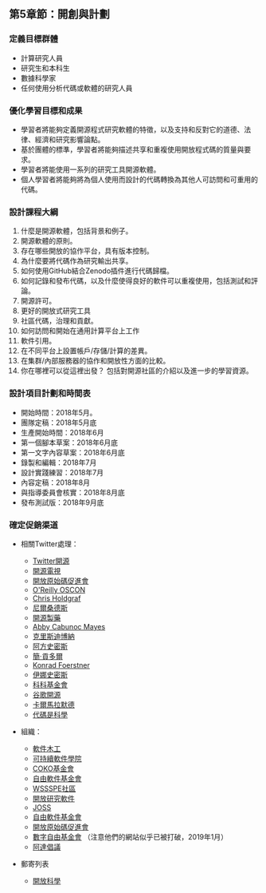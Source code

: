 ## 第5章節：開創與計劃

### 定義目標群體

- 計算研究人員
- 研究生和本科生
- 數據科學家
- 任何使用分析代碼或軟體的研究人員

### 優化學習目標和成果

- 學習者將能夠定義開源程式研究軟體的特徵，以及支持和反對它的道德、法律、經濟和研究影響論點。
- 基於團體的標準，學習者將能夠描述共享和重複使用開放程式碼的質量與要求。
- 學習者將能使用一系列的研究工具開源軟體。
- 個人學習者將能夠將為個人使用而設計的代碼轉換為其他人可訪問和可重用的代碼。

### 設計課程大綱

1. 什麼是開源軟體，包括背景和例子。
2. 開源軟體的原則。
3. 存在哪些開放的協作平台，具有版本控制。
4. 為什麼要將代碼作為研究輸出共享。
5. 如何使用GitHub結合Zenodo插件進行代碼歸檔。
6. 如何記錄和發布代碼，以及什麼使得良好的軟件可以重複使用，包括測試和評論。
7. 開源許可。
8. 更好的開放式研究工具
9. 社區代碼，治理和貢獻。
10. 如何訪問和開始在通用計算平台上工作
11. 軟件引用。
12. 在不同平台上設置帳戶/存儲/計算的差異。
13. 在集群/內部服務器的協作和開放性方面的比較。
14. 你在哪裡可以從這裡出發？ 包括對開源社區的介紹以及進一步的學習資源。

### 設計項目計劃和時間表

- 開始時間：2018年5月。
- 團隊定稿：2018年5月底
- 生產開始時間：2018年6月
- 第一個腳本草案：2018年6月底
- 第一文字內容草案：2018年6月底
- 錄製和編輯：2018年7月
- 設計實踐練習：2018年7月
- 內容定稿：2018年8月
- 與指導委員會核實：2018年8月底
- 發布測試版：2018年9月底

### 確定促銷渠道

- 相關Twitter處理：
    
    - [Twitter開源](https://twitter.com/twitteross)
    - [開源電視](https://twitter.com/opensourcetv)
    - [開放原始碼促進會](https://twitter.com/OpenSourceOrg)
    - [O'Reilly OSCON](https://twitter.com/oscon)
    - [Chris Holdgraf](https://twitter.com/choldgraf)
    - [尼爾桑德斯](https://twitter.com/neilfws)
    - [開源製藥](https://twitter.com/OSPInfo)
    - [Abby Cabunoc Mayes](https://twitter.com/abbycabs)
    - [克里斯迪博納](https://twitter.com/cdibona)
    - [阿方史密斯](https://twitter.com/arfon)
    - [簡·貢多爾](https://twitter.com/jangondol)
    - [Konrad Foerstner](https://twitter.com/konradfoerstner)
    - [伊娜史密斯](https://twitter.com/ismonet)
    - [科科基金會](https://twitter.com/CokoFoundation)
    - [谷歌開源](https://twitter.com/GoogleOSS)
    - [卡爾馬拉默德](https://twitter.com/carlmalamud)
    - [代碼是科學](https://twitter.com/codeisscience)

- 組織：
    
    - [軟件木工](https://software-carpentry.org/)
    - [可持續軟件學院](https://www.software.ac.uk/software-sustainability-institute)
    - [COKO基金會](https://coko.foundation/)
    - [自由軟件基金會](https://www.fsf.org/licensing/)
    - [WSSSPE社區](http://wssspe.researchcomputing.org.uk)
    - [開放研究軟件](http://openresearchsoftware.metajnl.com)
    - [JOSS](http://joss.theoj.org)
    - [自由軟件基金會](https://www.fsf.org/)
    - [開放原始碼促進會](https://opensource.org/)
    - [數字自由基金會](https://en.wikipedia.org/wiki/Digital_Freedom_Foundation) （注意他們的網站似乎已被打破，2019年1月）
    - [阿達倡議](https://adainitiative.org/)

- 郵寄列表
    
    - [開放科學](https://lists.okfn.org/mailman/listinfo/open-science)